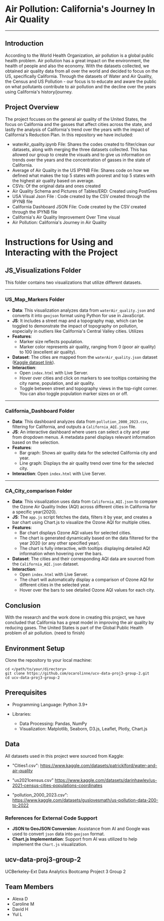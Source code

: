 # Air Pollution: California's Journey In Air Quality
---

## Introduction
According to the World Health Organization, air pollution is a global public health problem. Air pollution has a great impact on the environment, the health of people and also the economy. With the datasets collected, we obtained air quality data from all over the world and decided to focus on the US, specifically California. Through the datasets of Water and Air Quality, the Census and US Pollution - our focus is to educate and aware the public on what pollutants contribute to air pollution and the decline over the years using California's history/journey.


## Project Overview
The project focuses on the general air quality of the United States, the focus on California and the gasses that affect cities across the state, and lastly the analysis of California's trend over the years with the impact of California's Reduction Plan. In this repository we have included: 

- waterAir_quality.ipynb File: Shares the codes created to filter/clean our datasets, along with merging the three datasets collected. This has allowed our group to create the visuals and to give us information on trends over the years and the concentration of gasses in the state of California.
- Average of Air Quality in the US IPYNB File: Shares code on how we defined what makes the top 5 states with poorest and top 5 states with the highest air quality based on average.  
- CSVs: Of the original data and ones created
- Air Quality Schema and Pictures of Tables/ERD: Created using PostGres 
- USA Visual Json File : Code created by the CSV created through the IPYNB file
- California Dashboard JSON File: Code created by the CSV created through the IPYNB file
- California's Air Quality Improvement Over Time visual
- Air Pollution: California's Journey in Air Quality

# Instructions for Using and Interacting with the Project

## JS_Visualizations Folder
This folder contains two visualizations that utilize different datasets.

---

### US_Map_Markers Folder
- **Data**: This visualization analyzes data from `waterAir_quality.json` and converts it into `geojson` format using Python for use in JavaScript.
- **JS**: It includes a street map and a topography map, which can be toggled to demonstrate the impact of topography on pollution, especially in outliers like California's Central Valley cities. Utilizes 
- **Features**:
  - Marker size reflects population.
  - Marker color represents air quality, ranging from 0 (poor air quality) to 100 (excellent air quality).
- **Dataset**: The cities are mapped from the `waterAir_quality.json` dataset ([Kaggle dataset link](https://www.kaggle.com/datasets/patricklford/water-and-air-quality)).
- **Interaction**:
  - Open `index.html` with Live Server.
  - Hover over cities and click on markers to see tooltips containing the city name, population, and air quality.
  - Toggle between street and topography views in the top-right corner. You can also toggle population marker sizes on or off.

---

### California_Dashboard Folder
- **Data**: This dashboard analyzes data from `pollution_2000_2023.csv`, filtering for California, and outputs a `California_AQI.json` file.
- **JS**: An interactive dashboard where users can select a city and year from dropdown menus. A metadata panel displays relevant information based on the selection.
- **Features**:
  - Bar graph: Shows air quality data for the selected California city and year.
  - Line graph: Displays the air quality trend over time for the selected city.
- **Interaction**: Open `index.html` with Live Server.

---

### CA_City_comparison Folder
- **Data**: This visualization uses data from `California_AQI.json` to compare the Ozone Air Quality Index (AQI) across different cities in California for a specific year(2020).
- **JS**: The `app.js` script fetches the data, filters it by year, and creates a bar chart using Chart.js to visualize the Ozone AQI for multiple cities.
- **Features**:
  - Bar chart displays Ozone AQI values for selected cities.
  - The chart is generated dynamically based on the data filtered for the year 2020 (or any other specified year).
  - The chart is fully interactive, with tooltips displaying detailed AQI information when hovering over the bars.
- **Dataset**: The cities and their corresponding AQI data are sourced from the `California_AQI.json` dataset.
- **Interaction**:
  - Open `index.html` with Live Server.
  - The chart will automatically display a comparison of Ozone AQI for different cities in the selected year.
  - Hover over the bars to see detailed Ozone AQI values for each city.
  


## Conclusion
With the research and the work done in creating this project, we have concluded that California has a great model in improving the air quality by reducing gases. The United States is part of the Global Public Health problem of air pollution. (need to finish)


## Environment Setup

Clone the repository to your local machine:
```
cd </path/to/your/directory>
git clone https://github.com/ocarolinne/ucv-data-proj3-group-2.git
cd ucv-data-proj3-group-2
```

## Prerequisites
* Programming Language: Python 3.9+

* Libraries:

  * Data Processing: Pandas, NumPy
  * Visualization: Matplotlib, Seaborn, D3.js, Leaflet, Plotly, Chart.js


## Data

All datasets used in this project were sourced from Kaggle:

- "Cities1.csv": https://www.kaggle.com/datasets/patricklford/water-and-air-quality

- "us2021census.csv" https://www.kaggle.com/datasets/darinhawley/us-2021-census-cities-populations-coordinates

- "pollution_2000_2023.csv": https://www.kaggle.com/datasets/guslovesmath/us-pollution-data-200-to-2022


### References for External Code Support
- **JSON to GeoJSON Conversion**: Assistance from AI and Google was used to convert `json` data into `geojson` format.
- **Chart.js Implementation**: Support from AI was utilized to help implement the `Chart.js` visualization.


## ucv-data-proj3-group-2

UCBerkeley-Ext Data Analytics Bootcamp Project 3 Group 2

## Team Members
- Alexa D
- Caroline M
- David H
- Yul L

